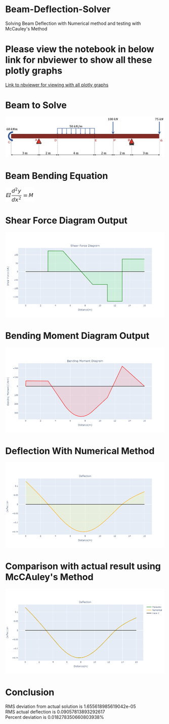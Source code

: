 # Beam-Deflection-Solver
Solving Beam Deflection with Numerical method and testing with McCauley's Method

# Please view the notebook in below link for nbviewer to show all these plotly graphs
[Link to nbviewer for viewing with all plotly graphs](https://nbviewer.org/github/utkarshg1/Beam-Deflection-Solver/blob/main/Beam%20Deflection%20Calculator.ipynb)

# Beam to Solve
![alt text](https://github.com/utkarshg1/Beam-Deflection-Solver/blob/main/Input%20Beam%20Problem.jpg)

# Beam Bending Equation
![alt text](https://github.com/utkarshg1/Beam-Deflection-Solver/blob/main/Flexural%20Equation.png)

# Shear Force Diagram Output
![alt text](https://github.com/utkarshg1/Beam-Deflection-Solver/blob/main/Shear%20Force%20Diagram.png)

# Bending Moment Diagram Output
![alt text](https://github.com/utkarshg1/Beam-Deflection-Solver/blob/main/Bending%20Moment%20Diagram.png)

# Deflection With Numerical Method
![alt text](https://github.com/utkarshg1/Beam-Deflection-Solver/blob/main/Deflection-Numerical.png)

# Comparison with actual result using McCAuley's Method
![alt text](https://github.com/utkarshg1/Beam-Deflection-Solver/blob/main/Deflection%20Comparison.png)

# Conclusion
RMS deviation from actual solution is 1.655618985619042e-05 \
RMS actual deflection is 0.09057813893292617 \
Percent deviation is 0.018278350660803938% 
